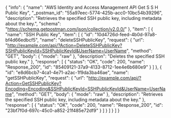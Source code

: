 {
  "info": {
    "name": "AWS Identity and Access Management API Get S S H Public Key",
    "_postman_id": "55a97eec-5774-425b-acc0-10bc54b39296",
    "description": "Retrieves the specified SSH public key, including metadata about the key.",
    "schema": "https://schema.getpostman.com/json/collection/v2.0.0/"
  },
  "item": [
    {
      "name": "SSH Public Key",
      "item": [
        {
          "id": "10d4726d-feed-4b0d-97a8-bf4d66edbcf5",
          "name": "deleteSSHPublicKey",
          "request": {
            "url": "http://example.com/api/?Action=DeleteSSHPublicKey?SSHPublicKeyId=SSHPublicKeyId&UserName=UserName",
            "method": "GET",
            "body": {
              "mode": "raw"
            },
            "description": "Deletes the specified SSH public key."
          },
          "response": [
            {
              "status": "OK",
              "code": 200,
              "name": "Response_200",
              "id": "85409121-37a9-4133-8712-1ee4e6b680e9"
            }
          ]
        },
        {
          "id": "e8d6bcb7-4ca1-4e71-a2ac-1f9da3ba46ae",
          "name": "getSSHPublicKey",
          "request": {
            "url": "http://example.com/api/?Action=GetSSHPublicKey?Encoding=Encoding&SSHPublicKeyId=SSHPublicKeyId&UserName=UserName",
            "method": "GET",
            "body": {
              "mode": "raw"
            },
            "description": "Retrieves the specified SSH public key, including metadata about the key."
          },
          "response": [
            {
              "status": "OK",
              "code": 200,
              "name": "Response_200",
              "id": "23bf7f0d-697c-45c0-a852-21f485e72df9"
            }
          ]
        }
      ]
    }
  ]
}